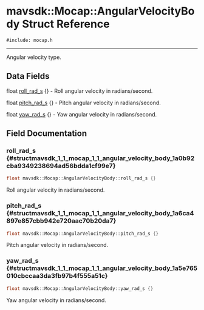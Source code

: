 # mavsdk::Mocap::AngularVelocityBody Struct Reference
`#include: mocap.h`

----


Angular velocity type. 


## Data Fields


float [roll_rad_s](#structmavsdk_1_1_mocap_1_1_angular_velocity_body_1a0b92cba9349238694ad56bdda1cf99e7) {} - Roll angular velocity in radians/second.

float [pitch_rad_s](#structmavsdk_1_1_mocap_1_1_angular_velocity_body_1a6ca4897e857cbb942e720aac70b20da7) {} - Pitch angular velocity in radians/second.

float [yaw_rad_s](#structmavsdk_1_1_mocap_1_1_angular_velocity_body_1a5e765010cbccaa3da3fb97b4f555a51c) {} - Yaw angular velocity in radians/second.


## Field Documentation


### roll_rad_s {#structmavsdk_1_1_mocap_1_1_angular_velocity_body_1a0b92cba9349238694ad56bdda1cf99e7}

```cpp
float mavsdk::Mocap::AngularVelocityBody::roll_rad_s {}
```


Roll angular velocity in radians/second.


### pitch_rad_s {#structmavsdk_1_1_mocap_1_1_angular_velocity_body_1a6ca4897e857cbb942e720aac70b20da7}

```cpp
float mavsdk::Mocap::AngularVelocityBody::pitch_rad_s {}
```


Pitch angular velocity in radians/second.


### yaw_rad_s {#structmavsdk_1_1_mocap_1_1_angular_velocity_body_1a5e765010cbccaa3da3fb97b4f555a51c}

```cpp
float mavsdk::Mocap::AngularVelocityBody::yaw_rad_s {}
```


Yaw angular velocity in radians/second.

